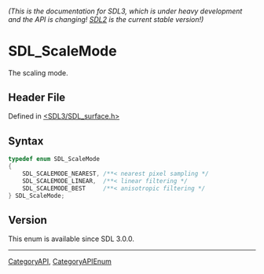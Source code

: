 ###### (This is the documentation for SDL3, which is under heavy development and the API is changing! [SDL2](https://wiki.libsdl.org/SDL2/) is the current stable version!)
# SDL_ScaleMode

The scaling mode.

## Header File

Defined in [<SDL3/SDL_surface.h>](https://github.com/libsdl-org/SDL/blob/main/include/SDL3/SDL_surface.h)

## Syntax

```c
typedef enum SDL_ScaleMode
{
    SDL_SCALEMODE_NEAREST, /**< nearest pixel sampling */
    SDL_SCALEMODE_LINEAR,  /**< linear filtering */
    SDL_SCALEMODE_BEST     /**< anisotropic filtering */
} SDL_ScaleMode;
```

## Version

This enum is available since SDL 3.0.0.

----
[CategoryAPI](CategoryAPI), [CategoryAPIEnum](CategoryAPIEnum)

